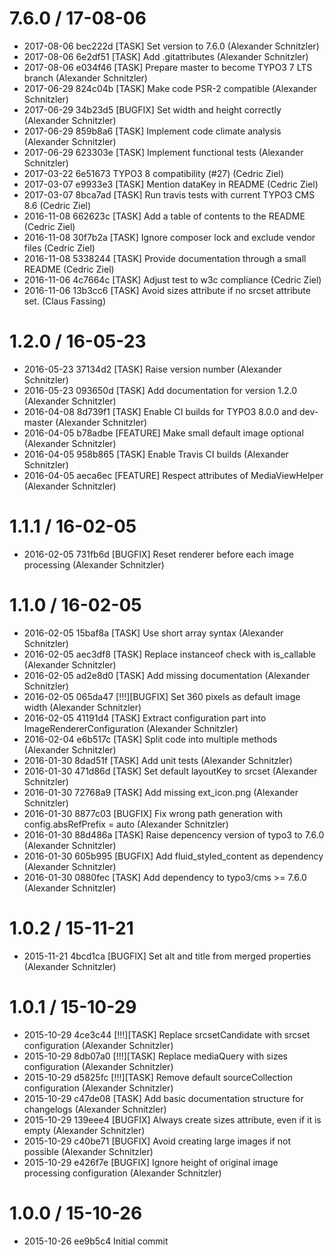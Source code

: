 7.6.0 / 17-08-06
==================

  * 2017-08-06  bec222d  [TASK] Set version to 7.6.0 (Alexander Schnitzler)
  * 2017-08-06  6e2df51  [TASK] Add .gitattributes (Alexander Schnitzler)
  * 2017-08-06  e034f46  [TASK] Prepare master to become TYPO3 7 LTS branch (Alexander Schnitzler)
  * 2017-06-29  824c04b  [TASK] Make code PSR-2 compatible (Alexander Schnitzler)
  * 2017-06-29  34b23d5  [BUGFIX] Set width and height correctly (Alexander Schnitzler)
  * 2017-06-29  859b8a6  [TASK] Implement code climate analysis (Alexander Schnitzler)
  * 2017-06-29  623303e  [TASK] Implement functional tests (Alexander Schnitzler)
  * 2017-03-22  6e51673  TYPO3 8 compatibility (#27) (Cedric Ziel)
  * 2017-03-07  e9933e3  [TASK] Mention dataKey in README (Cedric Ziel)
  * 2017-03-07  8bca7ad  [TASK] Run travis tests with current TYPO3 CMS 8.6 (Cedric Ziel)
  * 2016-11-08  662623c  [TASK] Add a table of contents to the README (Cedric Ziel)
  * 2016-11-08  30f7b2a  [TASK] Ignore composer lock and exclude vendor files (Cedric Ziel)
  * 2016-11-08  5338244  [TASK] Provide documentation through a small README (Cedric Ziel)
  * 2016-11-06  4c7664c  [TASK] Adjust test to w3c compliance (Cedric Ziel)
  * 2016-11-06  13b3cc6  [TASK] Avoid sizes attribute if no srcset attribute set. (Claus Fassing)

1.2.0 / 16-05-23
==================

  * 2016-05-23  37134d2  [TASK] Raise version number (Alexander Schnitzler)
  * 2016-05-23  093650d  [TASK] Add documentation for version 1.2.0 (Alexander Schnitzler)
  * 2016-04-08  8d739f1  [TASK] Enable CI builds for TYPO3 8.0.0 and dev-master (Alexander Schnitzler)
  * 2016-04-05  b78adbe  [FEATURE] Make small default image optional (Alexander Schnitzler)
  * 2016-04-05  958b865  [TASK] Enable Travis CI builds (Alexander Schnitzler)
  * 2016-04-05  aeca6ec  [FEATURE] Respect attributes of MediaViewHelper (Alexander Schnitzler)

1.1.1 / 16-02-05
==================

  * 2016-02-05  731fb6d  [BUGFIX] Reset renderer before each image processing (Alexander Schnitzler)

1.1.0 / 16-02-05
==================

  * 2016-02-05  15baf8a  [TASK] Use short array syntax (Alexander Schnitzler)
  * 2016-02-05  aec3df8  [TASK] Replace instanceof check with is_callable (Alexander Schnitzler)
  * 2016-02-05  ad2e8d0  [TASK] Add missing documentation (Alexander Schnitzler)
  * 2016-02-05  065da47  [!!!][BUGFIX] Set 360 pixels as default image width (Alexander Schnitzler)
  * 2016-02-05  41191d4  [TASK] Extract configuration part into ImageRendererConfiguration (Alexander Schnitzler)
  * 2016-02-04  e6b517c  [TASK] Split code into multiple methods (Alexander Schnitzler)
  * 2016-01-30  8dad51f  [TASK] Add unit tests (Alexander Schnitzler)
  * 2016-01-30  471d86d  [TASK] Set default layoutKey to srcset (Alexander Schnitzler)
  * 2016-01-30  72768a9  [TASK] Add missing ext_icon.png (Alexander Schnitzler)
  * 2016-01-30  8877c03  [BUGFIX] Fix wrong path generation with config.absRefPrefix = auto (Alexander Schnitzler)
  * 2016-01-30  88d486a  [TASK] Raise depencency version of typo3 to 7.6.0 (Alexander Schnitzler)
  * 2016-01-30  605b995  [BUGFIX] Add fluid_styled_content as dependency (Alexander Schnitzler)
  * 2016-01-30  0880fec  [TASK] Add dependency to typo3/cms >= 7.6.0 (Alexander Schnitzler)

1.0.2 / 15-11-21
==================

  * 2015-11-21  4bcd1ca  [BUGFIX] Set alt and title from merged properties (Alexander Schnitzler)

1.0.1 / 15-10-29
==================

  * 2015-10-29  4ce3c44  [!!!][TASK] Replace srcsetCandidate with srcset configuration (Alexander Schnitzler)
  * 2015-10-29  8db07a0  [!!!][TASK] Replace mediaQuery with sizes configuration (Alexander Schnitzler)
  * 2015-10-29  d5825fc  [!!!][TASK] Remove default sourceCollection configuration (Alexander Schnitzler)
  * 2015-10-29  c47de08  [TASK] Add basic documentation structure for changelogs (Alexander Schnitzler)
  * 2015-10-29  139eee4  [BUGFIX] Always create sizes attribute, even if it is empty (Alexander Schnitzler)
  * 2015-10-29  c40be71  [BUGFIX] Avoid creating large images if not possible (Alexander Schnitzler)
  * 2015-10-29  e426f7e  [BUGFIX] Ignore height of original image processing configuration (Alexander Schnitzler)

1.0.0 / 15-10-26
==================

  * 2015-10-26  ee9b5c4  Initial commit
